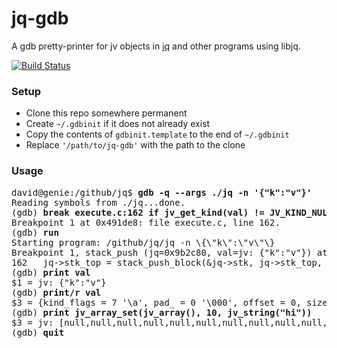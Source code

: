 # jq-gdb
A gdb pretty-printer for jv objects in [jq](https://github.com/stedolan/jq) and other programs using libjq.

[![Build Status](https://travis-ci.org/dtolnay/jq-gdb.svg?branch=master)](https://travis-ci.org/dtolnay/jq-gdb)

### Setup
- Clone this repo somewhere permanent
- Create `~/.gdbinit` if it does not already exist
- Copy the contents of `gdbinit.template` to the end of `~/.gdbinit`
- Replace `'/path/to/jq-gdb'` with the path to the clone

### Usage
<pre>
david@genie:/github/jq$ <b>gdb -q --args ./jq -n '{"k":"v"}'</b>
Reading symbols from ./jq...done.
(gdb) <b>break execute.c:162 if jv&#95;get&#95;kind(val) != JV&#95;KIND&#95;NULL</b>
Breakpoint 1 at 0x491de8: file execute.c, line 162.
(gdb) <b>run</b>
Starting program: /github/jq/jq -n \{\"k\":\"v\"\}
Breakpoint 1, stack&#95;push (jq=0x9b2c80, val=jv: {"k":"v"}) at execute.c:162
162	  jq-&gt;stk&#95;top = stack&#95;push&#95;block(&jq-&gt;stk, jq-&gt;stk&#95;top, sizeof(jv));
(gdb) <b>print val</b>
$1 = jv: {"k":"v"}
(gdb) <b>print/r val</b>
$3 = {kind&#95;flags = 7 '\a', pad&#95; = 0 '\000', offset = 0, size = 8, u = {ptr = 0x9b4a90, number = 5.0281890807548674e-317}}
(gdb) <b>print jv&#95;array&#95;set(jv&#95;array(), 10, jv&#95;string("hi"))</b>
$3 = jv: [null,null,null,null,null,null,null,null,null,null,"hi"]
(gdb) <b>quit</b>
</pre>
